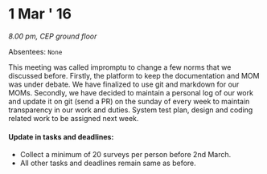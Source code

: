 1 Mar ' 16
============
*8.00 pm, CEP ground floor*

Absentees: `None`

This meeting was called impromptu to change a few norms that we discussed before. Firstly, the platform to keep the documentation and MOM was under debate. We have finalized to use git and markdown for our MOMs. Secondly, we have decided to maintain a personal log of our work and update it on git (send a PR) on the sunday of every week to maintain transparency in our work and duties. System test plan, design and coding related work to be assigned next week.

#### Update in tasks and deadlines:
* Collect a minimum of 20 surveys per person before 2nd March.
* All other tasks and deadlines remain same as before.
